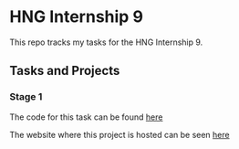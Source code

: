 # HNG Internship 9

This repo tracks my tasks for the HNG Internship 9.

## Tasks and Projects
### Stage 1
The code for this task can be found [here](https://github.com/akuya-ekorot/hng-internship-9/tree/main/stage-1)

The website where this project is hosted can be seen [here](https://hng-internship-9.vercel.app/)
